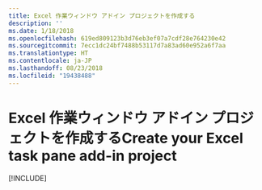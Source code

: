 ```yaml
---
title: Excel 作業ウィンドウ アドイン プロジェクトを作成する
description: ''
ms.date: 1/18/2018
ms.openlocfilehash: 619ed809123b3d76eb3ef07a7cdf28e764230e42
ms.sourcegitcommit: 7ecc1dc24bf7488b53117d7a83ad60e952a6f7aa
ms.translationtype: HT
ms.contentlocale: ja-JP
ms.lasthandoff: 08/23/2018
ms.locfileid: "19438488"
---
```

# <a name="create-your-excel-task-pane-add-in-project"></a><span data-ttu-id="2684b-102">Excel 作業ウィンドウ アドイン プロジェクトを作成する</span><span class="sxs-lookup"><span data-stu-id="2684b-102">Create your Excel task pane add-in project</span></span>

[!INCLUDE[](../includes/excel-tutorial-setup.md)]
